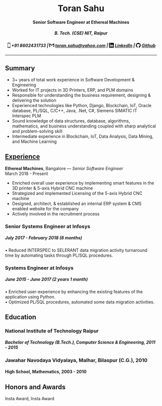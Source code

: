 <head>
<meta name="viewport" content="width=device-width, initial-scale=1">
<link rel="stylesheet" href="https://cdnjs.cloudflare.com/ajax/libs/font-awesome/4.7.0/css/font-awesome.min.css">
</head>

<h1 align="center">Toran Sahu</h1>
<h4 align="center">Senior Software Engineer at Ethereal Machines</h4>
<h5 ALIGN="center">B. Tech. (CSE) NIT, Raipur</h5>
<h5 align="center">
  <img src="phone.svg" height="16" width="16" align="top">+91 8602431733 | 
  <img src="gmail.svg" height="16" width="16" align="top"> <a href="mailto:toran.sahu@yahoo.com">toran.sahu@yahoo.com</a> | 
  <img src="linkedin.svg" height="16" width="16" align="top"> <a href="https://linkedin.com/in/toransahu">LinkedIn</a> | 
  <img src="github.svg" height="16" width="16" align="top"> <a href="https://toransahu.github.io">Github</a>
</h5>
<hr>

## Summary
- 3+ years of total work experience in Software Development & Engineering
- Worked for IT projects in 3D Printers, ERP, and PLM domains
- Responsible for understanding the business requirement, designing & delivering the solution
- Experienced technologies like Python, Django, Blockchain, IoT, Oracle database, PL/SQL, C/C++,
Java, .Net, C#, Siemens SIMATIC IT Interspec PLM
- Sound knowledge of data structures, database, algorithms, mathematics, and business
understanding coupled with sharp analytical and problem-solving skill
- Intermediate experience in Blockchain, IoT, Data Analysis, Data Mining, and Machine Learning

## <ins>Experience</ins>
**Ethereal Machines**, Bangalore — *Senior Software Engineer*  
March 2018  -  Present  

- Enriched overall user experience by implementing smart features in the 3D printer & 5-axis Hybrid CNC machine  
- Strategized and implemented Licensing of the 5-axis Hybrid CNC machine  
- Designed, architect, & established an internal ERP system & CMS enabled website for the company  
- Actively involved in the recruitment process

### Senior Systems Engineer at Infosys
##### July 2017  -  February 2018 (8 months)
• Reduced INTERSPEC to SELERANT data migration activity turnaround time by automating tasks
through PL/SQL procedures.  

### Systems Engineer at Infosys
##### June 2015  -  June 2017 (2 years 1 month)
• Enriched user-experience by enhancing the existing features of the application using Python.  
• Optimized PL/SQL procedures, automated some data migration activities.  

## Education
### National Institute of Technology Raipur
##### Bachelor of Technology (B.Tech.), Computer Science & Engineering, 2011 - 2015


### Jawahar Navodaya Vidyalaya, Malhar, Bilaspur (C.G.), 2010
#### High School, Mathematics, 2003 - 2010

## Honors and Awards
Insta Award, Insta Award
